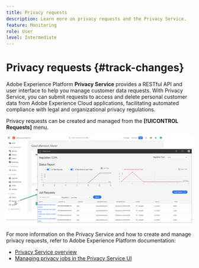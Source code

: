 ```yaml
---
title: Privacy requests
description: Learn more on privacy requests and the Privacy Service.
feature: Monitoring
role: User
level: Intermediate
---
```

# Privacy requests {#track-changes}

Adobe Experience Platform **Privacy Service** provides a RESTful API and user interface to help you manage customer data requests. With Privacy Service, you can submit requests to access and delete personal customer data from Adobe Experience Cloud applications, facilitating automated compliance with legal and organizational privacy regulations.

Privacy requests can be created and managed from the **[!UICONTROL Requests]** menu.

![](assets/requests.png)

For more information on the Privacy Service and how to create and manage privacy requests, refer to Adobe Experience Platform documentation:

* [Privacy Service overview](https://experienceleague.corp.adobe.com/docs/experience-platform/privacy/home.html)
* [Managing privacy jobs in the Privacy Service UI](https://experienceleague.corp.adobe.com/docs/experience-platform/privacy/ui/user-guide.html)
